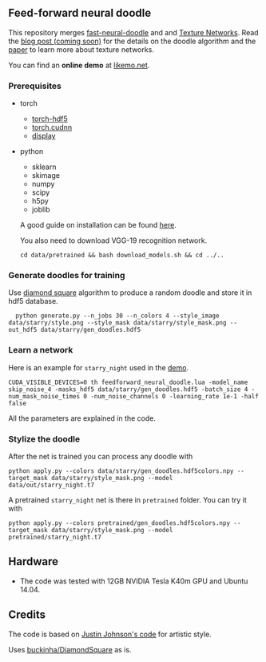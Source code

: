## Feed-forward neural doodle

This repository merges [fast-neural-doodle](https://github.com/DmitryUlyanov/fast-neural-doodle) and  and [Texture Networks](https://github.com/DmitryUlyanov/texture_nets). Read the [blog post (coming soon)](soon) for the details on the doodle algorithm and the [paper](http://arxiv.org/abs/1603.03417) to learn more about texture networks.

You can find an **online demo** at [likemo.net](http://likemo.net).

### Prerequisites
- torch
  - [torch-hdf5](torch-hdf5)
  - [torch.cudnn](https://github.com/soumith/cudnn.torch)
  - [display](https://github.com/szym/display)
- python
  - sklearn
  - skimage
  - numpy
  - scipy
  - h5py
  - joblib

  A good guide on installation can be found [here](https://github.com/jcjohnson/neural-style/blob/master/INSTALL.md).  

  You also need to download VGG-19 recognition network.
  ```
  cd data/pretrained && bash download_models.sh && cd ../..
  ```

### Generate doodles for training

Use [diamond square](https://en.wikipedia.org/wiki/Diamond-square_algorithm) algorithm to produce a random doodle and store it in hdf5 database.
```
  python generate.py --n_jobs 30 --n_colors 4 --style_image data/starry/style.png --style_mask data/starry/style_mask.png --out_hdf5 data/starry/gen_doodles.hdf5
```

### Learn a network
Here is an example for `starry_night` used in the [demo](http://likemo.net/).
```
CUDA_VISIBLE_DEVICES=0 th feedforward_neural_doodle.lua -model_name skip_noise_4 -masks_hdf5 data/starry/gen_doodles.hdf5 -batch_size 4 -num_mask_noise_times 0 -num_noise_channels 0 -learning_rate 1e-1 -half false
```

All the parameters are explained in the code.

### Stylize the doodle

After the net is trained you can process any doodle with
```
python apply.py --colors data/starry/gen_doodles.hdf5colors.npy --target_mask data/starry/style_mask.png --model data/out/starry_night.t7
```

A pretrained `starry_night` net is there in `pretrained` folder. You can try it with
```
python apply.py --colors pretrained/gen_doodles.hdf5colors.npy --target_mask data/starry/style_mask.png --model pretrained/starry_night.t7
```

## Hardware
- The code was tested with 12GB NVIDIA Tesla K40m GPU and Ubuntu 14.04.

## Credits

The code is based on [Justin Johnson's code](https://github.com/jcjohnson/neural-style) for artistic style.

Uses [buckinha/DiamondSquare](https://github.com/buckinha/DiamondSquare) as is.
